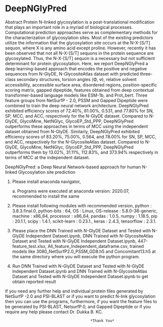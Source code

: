 # DeepNGlyPred

Abstract
Protein N-linked glycosylation is a post-translational modification that plays an important role in a myriad of biological processes. Computational prediction approaches serve as complementary methods for the characterization of glycosylation sites. Most of the existing predictors utilize the information that the glycosylation site occurs at the N-X-[S/T] sequon, where X is any amino acid except proline. However, recently it has been observed that not all N-X-[S/T] sequons in the protein sequence are glycosylated. Thus, the N-X-[S/T] sequon is a necessary but not sufficient determinant for protein glycosylation.
Here, we report DeepNGlyPred a deep learning-based approach that encodes the positive and negative sequences from N-GlyDE, N-GlycositeAtlas dataset with predicted three-class secondary structures, torsion angles (Φ, ᴪ), relative solvent accessibility, accessible surface area, disordered regions, position-specific scoring matrix, gapped dipeptide, features obtained from deep contextual transformer-based language models like ESM-1b, and Prot_bert. Three feature groups from NetSurfP - 2.0, PSSM and Gapped Dipeptide were combined to train the deep neural network architecture.  DeepNGlyPred exhibited efficiency scores of 72.40%, 81.00%, 0.531, and 77.80% for SN, SP, MCC, and ACC, respectively for the N-GlyDE dataset. Compared to N-GlyDE, GlycoMine, NetNGlyc, GlycoEP_Std_PPP, DeepNGlyPred outperforms these approaches in terms of MCC using the independent dataset obtained from N-GlyDE. Similarly, DeepNGlyPred exhibited efficiency scores of 83.20%, 75.00%, 0.564, and 78.00% for SN, SP, MCC, and ACC, respectively for the N-GlycositeAtlas dataset. Compared to N-GlyDE, GlycoMine, NetNGlyc, GlycoEP_Std_PPP, DeepNGlyPred outperforms them by 13.02%, 31.11%, 112.83%, and 373.94% respectively in terms of MCC at the independent dataset.


DeepNGlyPred: a Deep Neural Network-based approach for human N-linked Glycosylation site prediction 


1. Please install anaconda navigator, 

      a. Programs were executed at anaconda version: 2020.07, recommended to install the same 
      
      
2. Please install following modules with recommended version, 
      python              : 3.8.3.final.0,
      python-bits         : 64,
      OS                  : Linux,
      OS-release          : 5.8.0-38-generic,
      machine             : x86_64,
      processor           : x86_64,
      pandas              : 1.0.5,
      numpy               : 1.18.5,
      pip                 : 20.1.1,
      scipy               : 1.4.1,
      scikit-learn        : 0.23.1.,
      keras               : 2.4.3,
      tensorflow          : 2.3.1.
      
      
3. Please place the DNN Trained with N-GlyDE Dataset and Tested with N-GlyDE Independent Dataset.ipynb, DNN Trained with N-GlycositeAtlas Dataset and Tested with N-GlyDE Independent Dataset.ipynb, 447-feature_test.xlsx, 
   All_feature_Independent_dataframe.csv, trained models like 3080_NetSurfP2.0_PSSM_GD8.h5 and
   Concomitant13.h5 at the same directory where you will 
   execute the python program.
   
   
4. Run DNN Trained with N-GlyDE Dataset and Tested with N-GlyDE Independent Dataset.ipynb and DNN Trained with N-GlycositeAtlas Dataset and Tested with N-GlyDE Independent Dataset.ipynb to get obtain reported result


If you need any further help and individual protein files generated by NetSurfP -2.0 and PSI-BLAST or if you want to predict N-link glycosylation then you can use the programs, furthermore, if you want the feature files to be generated by PSI-BLAST, NetsurfP.0, and Gapped Dipeptide or if you require any help please contact Dr. Dukka B. KC.

                                           *Thank You*
